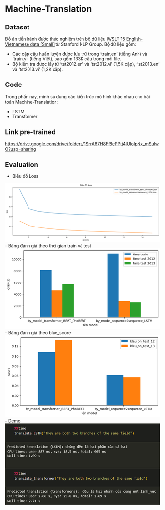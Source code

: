 # Machine-Translation

## Dataset
Đồ án tiến hành được thực nghiệm trên bộ dữ liệu [IWSLT'15 English-Vietnamese data [Small]](https://nlp.stanford.edu/projects/nmt/) từ Stanford NLP Group. 
Bộ dữ liệu gồm:
-	Các cặp câu huấn luyện được lưu trữ trong ‘train.en’ (tiếng Anh) và ‘train.vi’ (tiếng Việt), bao gồm 133K câu trong mỗi file. 
-	Bộ kiểm tra được lấy từ ‘tst2012.en’ và ‘tst2012.vi’ (1,5K cặp), ‘tst2013.en’ và ‘tst2013.vi’ (1,2K cặp).
## Code
Trong phần này, mình sử dụng các kiến trúc mô hình khác nhau cho bài toán Machine-Translation:  
- LSTM
- Transformer
## Link pre-trained
https://drive.google.com/drive/folders/1SrrA67H8Ff8ePPtj4lUloIpNx_mSulwO?usp=sharing
## Evaluation
- Biểu đồ Loss
<img src='img/loss.png'>
- Bảng đánh giá theo thời gian train và test
<img src='img/time_train, time_test.png'>
- Bảng đánh giá theo blue_score
<img src='img/blue_score.png'>
- Demo
<img src='img/demo.PNG'>
